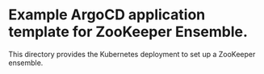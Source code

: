 # Example ArgoCD application template for ZooKeeper Ensemble.

This directory provides the Kubernetes deployment to set up a ZooKeeper ensemble. 
